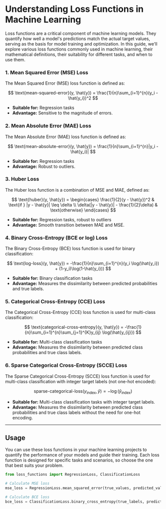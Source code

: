 # Understanding Loss Functions in Machine Learning

Loss functions are a critical component of machine learning models. They quantify how well a model's predictions match the actual target values, serving as the basis for model training and optimization. In this guide, we'll explore various loss functions commonly used in machine learning, their mathematical definitions, their suitability for different tasks, and when to use them.

### 1. Mean Squared Error (MSE) Loss

The Mean Squared Error (MSE) loss function is defined as:

$$ \text{mean-squared-error}(y, \hat{y}) = \frac{1}{n}\sum_{i=1}^{n}(y_i - \hat{y_i})^2 $$

- **Suitable for:** Regression tasks
- **Advantage:** Sensitive to the magnitude of errors.

### 2. Mean Absolute Error (MAE) Loss

The Mean Absolute Error (MAE) loss function is defined as:

$$ \text{mean-absolute-error}(y, \hat{y}) = \frac{1}{n}\sum_{i=1}^{n}|y_i - \hat{y_i}| $$

- **Suitable for:** Regression tasks
- **Advantage:** Robust to outliers.

### 3. Huber Loss

The Huber loss function is a combination of MSE and MAE, defined as:

$$ \text{huber}(y, \hat{y}) = \begin{cases} 
\frac{1}{2}(y - \hat{y})^2 & \text{if } |y - \hat{y}| \leq \delta \\
\delta(|y - \hat{y}| - \frac{1}{2}\delta) & \text{otherwise}
\end{cases} $$

- **Suitable for:** Regression tasks, robust to outliers
- **Advantage:** Smooth transition between MAE and MSE.

### 4. Binary Cross-Entropy (BCE or log) Loss

The Binary Cross-Entropy (BCE) loss function is used for binary classification:

$$ \text{log-loss}(y, \hat{y}) = -\frac{1}{n}\sum_{i=1}^{n}(y_i \log(\hat{y_i}) + (1-y_i)\log(1-\hat{y_i})) $$

- **Suitable for:** Binary classification tasks
- **Advantage:** Measures the dissimilarity between predicted probabilities and true labels.

### 5. Categorical Cross-Entropy (CCE) Loss

The Categorical Cross-Entropy (CCE) loss function is used for multi-class classification:

$$ \text{categorical-cross-entropy}(y, \hat{y}) = -\frac{1}{n}\sum_{i=1}^{n}\sum_{j=1}^{K}y_{ij} \log(\hat{y_{ij}}) $$

- **Suitable for:** Multi-class classification tasks
- **Advantage:** Measures the dissimilarity between predicted class probabilities and true class labels.

### 6. Sparse Categorical Cross-Entropy (SCCE) Loss

The Sparse Categorical Cross-Entropy (SCCE) loss function is used for multi-class classification with integer target labels (not one-hot encoded):

$$ \text{sparse-categorical-loss}(y_{\text{index}}, \hat{y}) = -\log(\hat{y}_{\text{index}}) $$

- **Suitable for:** Multi-class classification tasks with integer target labels.
- **Advantage:** Measures the dissimilarity between predicted class probabilities and true class labels without the need for one-hot encoding.

---

## Usage

You can use these loss functions in your machine learning projects to quantify the performance of your models and guide their training. Each loss function is designed for specific tasks and scenarios, so choose the one that best suits your problem.

```python
from loss_functions import RegressionLoss, ClassificationLoss

# Calculate MSE loss
mse_loss = RegressionLoss.mean_squared_error(true_values, predicted_values)

# Calculate BCE loss
bce_loss = ClassificationLoss.binary_cross_entropy(true_labels, predicted_probs)

